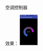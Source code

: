 空调控制器

效果：
![image](https://github.com/springtom/AirConditionerController/blob/master/res/SCR_20180108_150750_2(000000179-000005707).gif)

